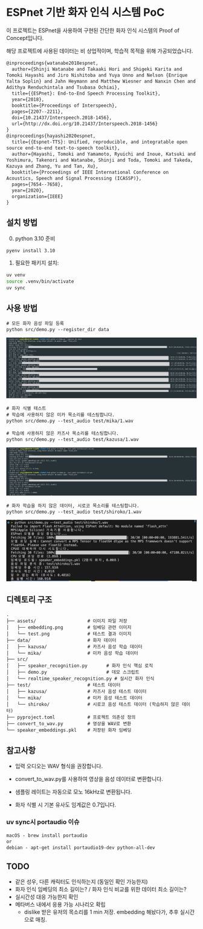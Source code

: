 # ESPnet 기반 화자 인식 시스템 PoC

이 프로젝트는 ESPnet을 사용하여 구현된 간단한 화자 인식 시스템의 Proof of Concept입니다.

해당 프로젝트에 사용된 데이터는 비 상업적이며, 학습적 목적을 위해 가공되었습니다.

```
@inproceedings{watanabe2018espnet,
  author={Shinji Watanabe and Takaaki Hori and Shigeki Karita and Tomoki Hayashi and Jiro Nishitoba and Yuya Unno and Nelson {Enrique Yalta Soplin} and Jahn Heymann and Matthew Wiesner and Nanxin Chen and Adithya Renduchintala and Tsubasa Ochiai},
  title={{ESPnet}: End-to-End Speech Processing Toolkit},
  year={2018},
  booktitle={Proceedings of Interspeech},
  pages={2207--2211},
  doi={10.21437/Interspeech.2018-1456},
  url={http://dx.doi.org/10.21437/Interspeech.2018-1456}
}
@inproceedings{hayashi2020espnet,
  title={{Espnet-TTS}: Unified, reproducible, and integratable open source end-to-end text-to-speech toolkit},
  author={Hayashi, Tomoki and Yamamoto, Ryuichi and Inoue, Katsuki and Yoshimura, Takenori and Watanabe, Shinji and Toda, Tomoki and Takeda, Kazuya and Zhang, Yu and Tan, Xu},
  booktitle={Proceedings of IEEE International Conference on Acoustics, Speech and Signal Processing (ICASSP)},
  pages={7654--7658},
  year={2020},
  organization={IEEE}
}
```

## 설치 방법

0. python 3.10 준비

```
pyenv install 3.10
```

1. 필요한 패키지 설치:

```bash
uv venv
source .venv/bin/activate
uv sync
```

## 사용 방법

```
# 모든 화자 음성 파일 등록
python src/demo.py --register_dir data
```

![프로젝트 이미지](assets/embedding.png)

```
# 화자 식별 테스트
# 학습에 사용하지 않은 미카 목소리를 테스팅합니다.
python src/demo.py --test_audio test/mika/1.wav

# 학습에 사용하지 않은 카즈사 목소리를 테스팅합니다.
python src/demo.py --test_audio test/kazusa/1.wav
```

![프로젝트 이미지](assets/test.png)

```
# 화자 학습을 하지 않은 데이터, 시로코 목소리를 테스팅합니다.
python src/demo.py --test_audio test/shiroko/1.wav
```

![프로젝트 이미지](assets/test_shiroko.png)

## 디렉토리 구조

```
.
├── assets/                   # 이미지 파일 저장
│   ├── embedding.png         # 임베딩 관련 이미지
│   └── test.png              # 테스트 결과 이미지
├── data/                     # 화자 데이터
│   ├── kazusa/               # 카즈사 음성 학습 데이터
│   └── mika/                 # 미카 음성 학습 데이터
├── src/
│   ├── speaker_recognition.py       # 화자 인식 핵심 로직
│   ├── demo.py                      # 데모 스크립트
│   └── realtime_speaker_recognition.py # 실시간 화자 인식
├── test/                     # 테스트 데이터
│   ├── kazusa/               # 카즈사 음성 테스트 데이터
│   └── mika/                 # 미카 음성 테스트 데이터
│   └── shiroko/              # 시로코 음성 테스트 데이터 (학습하지 않은 데이터)
├── pyproject.toml            # 프로젝트 의존성 정의
├── convert_to_wav.py         # 영상을 WAV로 변환
└── speaker_embeddings.pkl    # 저장된 화자 임베딩
```

## 참고사항

- 입력 오디오는 WAV 형식을 권장합니다.
- convert_to_wav.py를 사용하여 영상을 음성 데이터로 변환합니다.
- 샘플링 레이트는 자동으로 모노 16kHz로 변환됩니다.

- 화자 식별 시 기본 유사도 임계값은 0.7입니다.

### uv sync시 portaudio 이슈

```
macOS - brew install portaudio
or
debian - apt-get install portaudio19-dev python-all-dev
```

## TODO

- 같은 성우, 다른 캐릭터도 인식하는지 (동일인 확인 가능한지)
- 화자 인식 임베딩의 최소 길이는? / 화자 인식 비교를 위한 데이터 최소 길이는?
- 실시간성 대응 가능한지 확인
- 메타버스 내에서 응용 가능 시나리오 확립
  - dislike 받은 유저의 목소리를 1 min 저장. embedding 해놨다가, 추후 실시간으로 매칭.
